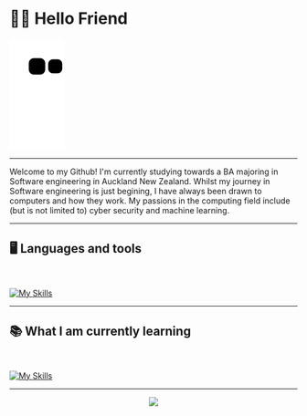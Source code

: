 # ✌🏽 Hello Friend

![snake svg](https://github.com/Trentjm/Trentjm/blob/output/github-contribution-grid-snake.svg)

---

Welcome to my Github! I'm currently studying towards a BA majoring in Software engineering in Auckland New Zealand. Whilst my journey in Software engineering is just begining, I have always been drawn to computers and how they work. My passions in the computing field include (but is not limited to) cyber security and machine learning.

---

## <c> 🖥️ Languages and tools <c>

<br>

[![My Skills](https://skillicons.dev/icons?i=linux,cpp,swift,git,html,css)](https://skillicons.dev)

---
## <c> 📚 What I am currently learning <c>

<br>

[![My Skills](https://skillicons.dev/icons?i=cpp,javascript,python,react)](https://skillicons.dev)

---

<p align="center">
<img src="https://github.com/Trentjm/Trentjm/blob/main/Images/Zen.gif"
</p>
